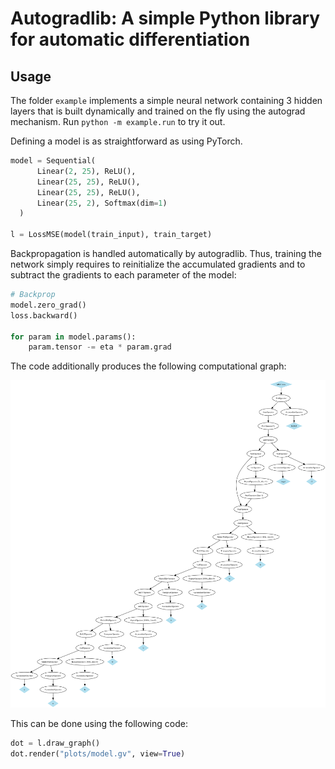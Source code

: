 # Autogradlib: A simple Python library for automatic differentiation

## Usage

The folder `example` implements a simple neural network containing 3 hidden layers that is built dynamically and trained on the fly using the autograd mechanism. Run `python -m example.run` to try it out.

Defining a model is as straightforward as using PyTorch.

```python
model = Sequential(
      Linear(2, 25), ReLU(),
      Linear(25, 25), ReLU(),
      Linear(25, 25), ReLU(),
      Linear(25, 2), Softmax(dim=1)
  )
  
l = LossMSE(model(train_input), train_target)
```

Backpropagation is handled automatically by autogradlib. Thus, training the network simply requires to reinitialize the accumulated gradients and to subtract the gradients to each parameter of the model:

```python
# Backprop
model.zero_grad()
loss.backward()

for param in model.params():
    param.tensor -= eta * param.grad
```

The code additionally produces the following computational graph:

![](images/graph.png)

This can be done using the following code:

```python
dot = l.draw_graph()
dot.render("plots/model.gv", view=True)
```
